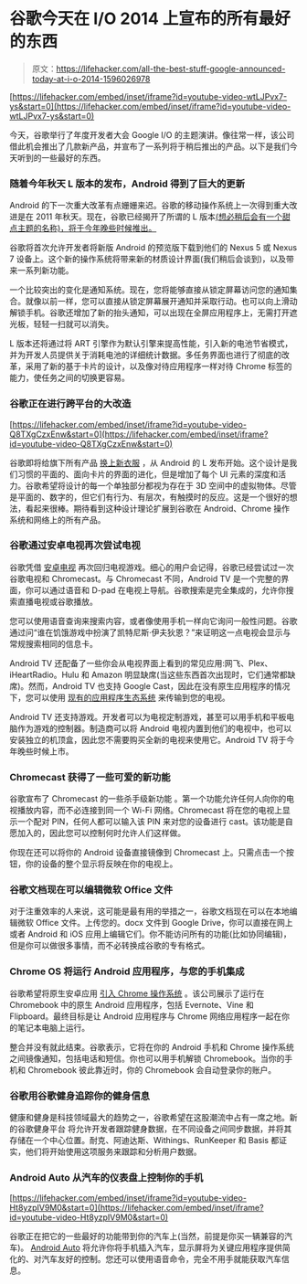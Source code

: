 # 谷歌今天在 I/O 2014 上宣布的所有最好的东西

> 原文：<https://lifehacker.com/all-the-best-stuff-google-announced-today-at-i-o-2014-1596026978>

 [https://lifehacker.com/embed/inset/iframe?id=youtube-video-wtLJPvx7-ys&start=0](https://lifehacker.com/embed/inset/iframe?id=youtube-video-wtLJPvx7-ys&start=0) 

今天，谷歌举行了年度开发者大会 Google I/O 的主题演讲。像往常一样，该公司借此机会推出了几款新产品，并宣布了一系列将于稍后推出的产品。以下是我们今天听到的一些最好的东西。



### 随着今年秋天 L 版本的发布，Android 得到了巨大的更新

Android 的下一次重大改革有点姗姗来迟。谷歌的移动操作系统上一次得到重大改进是在 2011 年秋天。现在，谷歌已经揭开了所谓的 L 版本[(想必稍后会有一个甜点主题的名称)，将于今年晚些时候推出。](https://lifehacker.com/updating-all-the-new-stuff-in-androids-l-release-prev-1595928268)

谷歌将首次允许开发者将新版 Android 的预览版下载到他们的 Nexus 5 或 Nexus 7 设备上。这个新的操作系统将带来新的材质设计界面(我们稍后会谈到)，以及带来一系列新功能。

一个比较突出的变化是通知系统。现在，您将能够直接从锁定屏幕访问您的通知集合。就像以前一样，您可以直接从锁定屏幕展开通知并采取行动。也可以向上滑动解锁手机。谷歌还增加了新的抬头通知，可以出现在全屏应用程序上，无需打开遮光板，轻轻一扫就可以消失。

L 版本还将通过将 ART 引擎作为默认引擎来提高性能，引入新的电池节省模式，并为开发人员提供关于消耗电池的详细统计数据。多任务界面也进行了彻底的改革，采用了新的基于卡片的设计，以及像对待应用程序一样对待 Chrome 标签的能力，使任务之间的切换更容易。

### 谷歌正在进行跨平台的大改造

 [https://lifehacker.com/embed/inset/iframe?id=youtube-video-Q8TXgCzxEnw&start=0](https://lifehacker.com/embed/inset/iframe?id=youtube-video-Q8TXgCzxEnw&start=0) 

谷歌即将给旗下所有产品 [换上新衣服](https://gizmodo.com/googles-new-look-for-android-is-leaking-out-onto-the-we-1595926538) ，从 Android 的 L 发布开始。这个设计是我们习惯的平面的、面向卡片的界面的进化，但是增加了每个 UI 元素的深度和活力。谷歌希望将设计的每一个单独部分都视为存在于 3D 空间中的虚拟物体。尽管是平面的、数字的，但它们有行为、有层次，有触摸时的反应。这是一个很好的想法，看起来很棒。期待看到这种设计理论扩展到谷歌在 Android、Chrome 操作系统和网络上的所有产品。

### 谷歌通过安卓电视再次尝试电视

谷歌凭借 [安卓电视](https://lifehacker.com/google-unveils-android-tv-brings-android-to-the-big-sc-1595960641) 再次回归电视游戏。细心的用户会记得，谷歌已经尝试过一次谷歌电视和 Chromecast。与 Chromecast 不同，Android TV 是一个完整的界面，你可以通过语音和 D-pad 在电视上导航。谷歌搜索是完全集成的，允许你搜索直播电视或谷歌播放。

您可以使用语音查询来搜索内容，或者像使用手机一样向它询问一般性问题。谷歌通过问“谁在饥饿游戏中扮演了凯特尼斯·伊夫狄恩？”来证明这一点电视会显示与常规搜索相同的信息卡。

Android TV 还配备了一些你会从电视界面上看到的常见应用:网飞、Plex、iHeartRadio。Hulu 和 Amazon 明显缺席(当这些东西首次出现时，它们通常都缺席)。然而，Android TV 也支持 Google Cast，因此在没有原生应用程序的情况下，您可以使用 [现有的应用程序生态系统](https://lifehacker.com/the-best-chromecast-apps-1538438569) 来传输到您的电视。

Android TV 还支持游戏。开发者可以为电视定制游戏，甚至可以用手机和平板电脑作为游戏的控制器。制造商可以将 Android 电视内置到他们的电视中，也可以安装独立的机顶盒，因此您不需要购买全新的电视来使用它。Android TV 将于今年晚些时候上市。

### Chromecast 获得了一些可爱的新功能

谷歌宣布了 Chromecast 的一些杀手级新功能 。第一个功能允许任何人向你的电视播放内容，而不必连接到同一个 Wi-Fi 网络。Chromecast 将在您的电视上显示一个配对 PIN，任何人都可以输入该 PIN 来对您的设备进行 cast。该功能是自愿加入的，因此您可以控制何时允许人们这样做。

你现在还可以将你的 Android 设备直接镜像到 Chromecast 上。只需点击一个按钮，你的设备的整个显示将反映在你的电视上。

### 谷歌文档现在可以编辑微软 Office 文件

对于注重效率的人来说，这可能是最有用的举措之一，谷歌文档现在可以在本地编辑微软 Office 文件。上传您的。docx 文件到 Google Drive，你可以直接在网上或者 Android 和 iOS 应用上编辑它们。你不能访问所有的功能(比如协同编辑)，但是你可以做很多事情，而不必转换成谷歌的专有格式。

### Chrome OS 将运行 Android 应用程序，与您的手机集成

谷歌希望将原生安卓应用 [引入 Chrome 操作系统](https://lifehacker.com/chrome-os-will-run-android-apps-natively-sync-with-and-1595975542) 。该公司展示了运行在 Chromebook 中的原生 Android 应用程序，包括 Evernote、Vine 和 Flipboard。最终目标是让 Android 应用程序与 Chrome 网络应用程序一起在你的笔记本电脑上运行。

整合并没有就此结束。谷歌表示，它将在你的 Android 手机和 Chrome 操作系统之间镜像通知，包括电话和短信。你也可以用手机解锁 Chromebook。当你的手机和 Chromebook 彼此靠近时，你的 Chromebook 会自动登录你的账户。

### 谷歌用谷歌健身追踪你的健身信息

健康和健身是科技领域最大的趋势之一，谷歌希望在这股潮流中占有一席之地。新的谷歌健身平台 将允许开发者跟踪健身数据，在不同设备之间同步数据，并将其存储在一个中心位置。耐克、阿迪达斯、Withings、RunKeeper 和 Basis 都证实，他们将开始使用这项服务来跟踪和分析用户数据。

### Android Auto 从汽车的仪表盘上控制你的手机

 [https://lifehacker.com/embed/inset/iframe?id=youtube-video-Ht8yzpIV9M0&start=0](https://lifehacker.com/embed/inset/iframe?id=youtube-video-Ht8yzpIV9M0&start=0) 

谷歌正在把它的一些最好的功能带到你的汽车上(当然，前提是你买一辆兼容的汽车)。 [Android Auto](https://gizmodo.com/android-auto-turns-your-dashboard-into-an-android-devic-1595838032) 将允许你将手机插入汽车，显示屏将为关键应用程序提供简化的、对汽车友好的控制。您还可以使用语音命令，完全不用手就能获取汽车信息。
